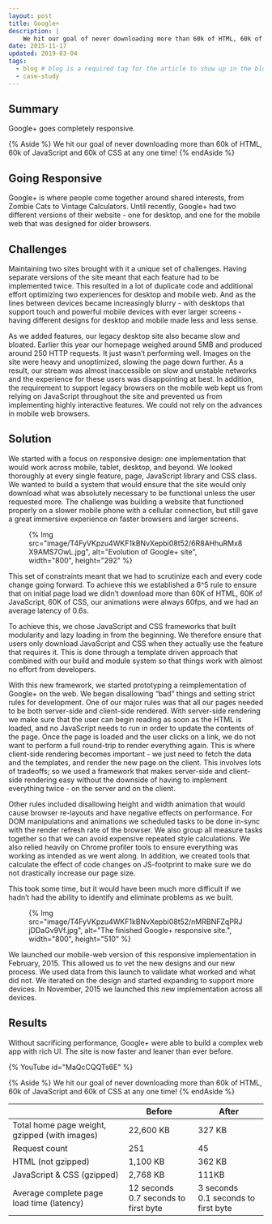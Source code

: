 ```yaml
---
layout: post
title: Google+
description: |
    We hit our goal of never downloading more than 60k of HTML, 60k of JavaScript and 60k of CSS at any one time!
date: 2015-11-17
updated: 2019-03-04
tags:
  - blog # blog is a required tag for the article to show up in the blog.
  - case-study
---
```


## Summary

Google+ goes completely responsive.

{% Aside %}
We hit our goal of never downloading more than 60k of HTML, 60k of
JavaScript and 60k of CSS at any one time!
{% endAside %}

## Going Responsive

Google+ is where people come together around shared interests, from
Zombie Cats to Vintage Calculators. Until recently,
Google+ had two different versions of their website - one for desktop,
and one for the mobile web that was designed for older browsers.

## Challenges

Maintaining two sites brought with it a unique set of challenges. Having
separate versions of the site meant that each feature had to be implemented
twice. This resulted in a lot of duplicate code and additional effort optimizing
two experiences for desktop and mobile web. And as the lines between devices
became increasingly blurry - with desktops that support touch and
powerful mobile devices with ever larger screens - having different
designs for desktop and mobile made less and less sense.

As we added features, our legacy desktop site also became slow and bloated.
Earlier this year our homepage weighed around 5MB and produced around 250 HTTP
requests. It just wasn’t performing well. Images on the site were heavy and
unoptimized, slowing the page down further. As a result, our stream was almost
inaccessible on slow and unstable networks and the experience for these users
was disappointing at best. In addition, the requirement to support legacy
browsers on the mobile web kept us from relying on JavaScript throughout the
site and prevented us from implementing highly interactive features. We
could not rely on the advances in mobile web browsers.

## Solution

We started with a focus on responsive design: one implementation that would
work across mobile, tablet, desktop, and beyond. We looked thoroughly at every
single feature, page, JavaScript library and CSS class. We wanted to build a
system that would ensure that the site would only download what was absolutely
necessary to be functional unless the user requested more. The challenge was
building a website that functioned properly on a slower mobile phone with a
cellular connection, but still gave a great immersive experience on faster
browsers and larger screens.

<figure>
{% Img src="image/T4FyVKpzu4WKF1kBNvXepbi08t52/6R8AHhuRMx8X9AMS7OwL.jpg", alt="Evolution of Google+ site", width="800", height="292" %}
</figure>

This set of constraints meant that we had to scrutinize each and every code
change going forward. To achieve this we established a 6^5 rule to ensure that
on initial page load we didn’t download more than 60K of HTML, 60K of
JavaScript, 60K of CSS, our animations were always 60fps, and we had an average
latency of 0.6s.

To achieve this, we chose JavaScript and CSS frameworks that built modularity
and lazy loading in from the beginning. We therefore ensure that users only
download JavaScript and CSS when they actually use the feature that requires it.
This is done through a template driven approach that combined with our build and
module system so that things work with almost no effort from developers.

With this new framework, we started prototyping a reimplementation of Google+ on
the web. We began disallowing “bad” things and setting strict rules for
development. One of our major rules was that all our pages needed to be both
server-side and client-side rendered. With server-side rendering we make sure
that the user can begin reading as soon as the HTML is loaded, and no
JavaScript needs to run in order to update the contents of the page. Once the
page is loaded and the user clicks on a link, we do not want to perform a full
round-trip to render everything again. This is where client-side rendering
becomes important - we just need to fetch the data and the templates,
and render the new page on the client. This involves lots of tradeoffs; so we
used a framework that makes server-side and client-side rendering easy without
the downside of having to implement everything twice - on the server
and on the client.

Other rules included disallowing height and width animation that would cause
browser re-layouts and have negative effects on performance. For DOM
manipulations and animations we scheduled tasks to be done in-sync with the
render refresh rate of the browser. We also group all measure tasks together
so that we can avoid expensive repeated style calculations. We also relied
heavily on Chrome profiler tools to ensure everything was working as intended
as we went along. In addition, we created tools that calculate the effect of
code changes on JS-footprint to make sure we do not drastically increase
our page size.

This took some time, but it would have been much more difficult if we hadn’t
had the ability to identify and eliminate problems as we built.

<figure>
{% Img src="image/T4FyVKpzu4WKF1kBNvXepbi08t52/nMRBNFZqPRJjDDaGv9Vf.jpg", alt="The finished Google+ responsive site.", width="800", height="510" %}
</figure>

We launched our mobile-web version of this responsive implementation in
February, 2015. This allowed us to vet the new designs and our new process.
We used data from this launch to validate what worked and what did not. We
iterated on the design and started expanding to support more devices. In
November, 2015 we launched this new implementation across all devices.

## Results

Without sacrificing performance, Google+ were able to build a complex web app
with rich UI. The site is now faster and leaner than ever before.

{% YouTube id="MaQcCQQTs6E" %}

{% Aside %}
We hit our goal of never downloading more than 60k of HTML, 60k of
JavaScript and 60k of CSS at any one time!
{% endAside %}

<table>
  <thead>
    <tr>
      <th></th>
      <th>Before</th>
      <th>After</th>
    </tr>
  </thead>
  <tbody>
    <tr>
      <td>Total home page weight, gzipped (with images)</td>
      <td>22,600 KB</td>
      <td>327 KB</td>
    </tr>
    <tr>
      <td>Request count</td>
      <td>251</td>
      <td>45</td>
    </tr>
    <tr>
      <td>HTML (not gzipped)</td>
      <td>1,100 KB</td>
      <td>362 KB</td>
    </tr>
    <tr>
      <td>JavaScript & CSS (gzipped)</td>
      <td>2,768 KB</td>
      <td>111KB</td>
    </tr>
    <tr>
      <td>Average complete page load time (latency)</td>
      <td>12 seconds<br>0.7 seconds to first byte</td>
      <td>3 seconds<br>0.1 seconds to first byte</td>
    </tr>
  </tbody>
</table>

